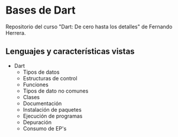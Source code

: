 # Bases de Dart

Repositorio del curso "Dart: De cero hasta los detalles" de Fernando Herrera.

## Lenguajes y características vistas

- Dart
  - Tipos de datos
  - Estructuras de control
  - Funciones
  - Tipos de dato no comunes
  - Clases
  - Documentación
  - Instalación de paquetes
  - Ejecución de programas
  - Depuración
  - Consumo de EP's
